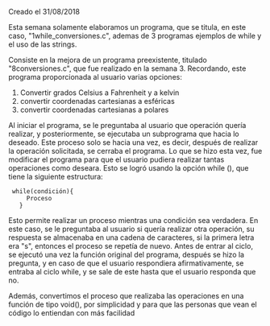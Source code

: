 Creado el 31/08/2018

Esta semana solamente elaboramos un programa, que se titula, en este caso, "1while_conversiones.c", ademas de 3 programas ejemplos de while y el uso de las strings.

Consiste en la mejora de un programa preexistente, titulado "8conversiones.c", que fue realizado en la semana 3.
Recordando, este programa proporcionada al usuario varias opciones: 

1) Convertir grados Celsius a Fahrenheit y a kelvin 
2) convertir coordenadas cartesianas a esféricas 
3) convertir coordenadas cartesianas a polares

Al iniciar el programa, se le preguntaba al usuario que operación quería realizar, y posteriormente, se ejecutaba un subprograma que hacia lo deseado. Este proceso solo se hacia una vez, es decir, después de realizar la operación solicitada, se cerraba el programa.
Lo que se hizo esta vez, fue modificar el programa para que el usuario pudiera realizar tantas operaciones como deseara. 
Esto se logró usando la opción while (), que tiene la siguiente estructura:

     while(condición){
         Proceso
       }

Esto permite realizar un proceso mientras una condición sea verdadera. En este caso, se le preguntaba al usuario si quería realizar otra operación, su respuesta se almacenaba en una cadena de caracteres, si la primera letra era "s", entonces el proceso se repetía de nuevo.
Antes de entrar al ciclo, se ejecutó una vez la función original del programa, después se hizo la pregunta, y en caso de que el usuario respondiera afirmativamente, se entraba al ciclo while, y se sale de este hasta que el usuario responda que no.

Además, convertimos el proceso que realizaba las operaciones en una función de tipo void(), por simplicidad y para que las personas que vean el código lo entiendan con más facilidad


